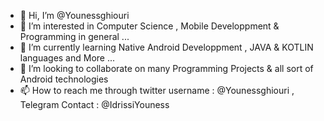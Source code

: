 - 👋 Hi, I’m @Younessghiouri
- 👀 I’m interested in Computer Science , Mobile Developpment & Programming in general ...
- 🌱 I’m currently learning Native Android Developpment , JAVA & KOTLIN languages and More ...
- 💞️ I’m looking to collaborate on many Programming Projects & all sort of Android technologies
- 📫 How to reach me through twitter username : @Younessghiouri , Telegram Contact : @IdrissiYouness

<!---
Younessghiouri/Younessghiouri is a ✨ special ✨ repository because its `README.md` (this file) appears on your GitHub profile.
You can click the Preview link to take a look at your changes.
--->
